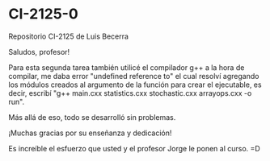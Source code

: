 # CI-2125-0
Repositorio CI-2125 de Luis Becerra

Saludos, profesor!

Para esta segunda tarea también utilicé el compilador g++
a la hora de compilar, me daba error "undefined reference to" el cual resolví agregando los módulos creados al argumento de la función para crear el ejecutable, es decir, escribí "g++ main.cxx statistics.cxx stochastic.cxx arrayops.cxx -o run".

Más allá de eso, todo se desarrolló sin problemas.

¡Muchas gracias por su enseñanza y dedicación!

Es increíble el esfuerzo que usted y el profesor Jorge le ponen al curso. =D

